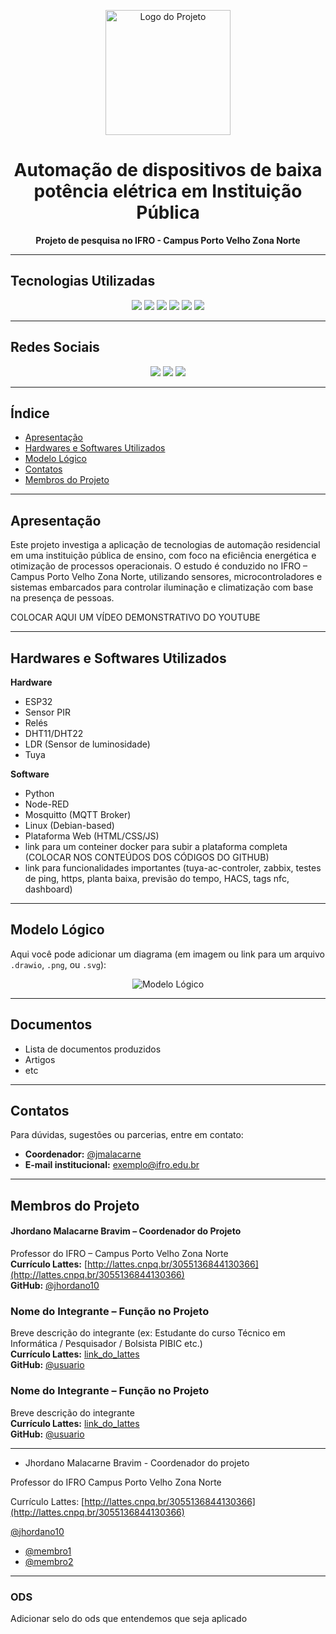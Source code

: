 <p align="center">
  <img src="link_para_logo_do_projeto.png" alt="Logo do Projeto" height="200">
</p>

<h1 align="center">Automação de dispositivos de baixa potência elétrica em Instituição Pública</h1>

<p align="center">
  <strong>Projeto de pesquisa no IFRO - Campus Porto Velho Zona Norte</strong>
</p>

---

## Tecnologias Utilizadas

<p align="center">
  <img src="https://img.shields.io/badge/Linux-FCC624?style=for-the-badge&logo=linux&logoColor=black" />
  <img src="https://img.shields.io/badge/Home_Assistant-18BCF2?style=for-the-badge&logo=homeassistant&logoColor=white" />
  <img src="https://img.shields.io/badge/Tuya-ff4800?style=for-the-badge&logo=tuya&logoColor=white" />
  <img src="https://img.shields.io/badge/Wi--Fi-black?style=for-the-badge&logo=wi-fi&logoColor=white" />
  <img src="https://img.shields.io/badge/NFC-002E5F?style=for-the-badge&logo=NFC&logoColor=white" />
  <img src="https://img.shields.io/badge/Python-3776AB?style=for-the-badge&logo=python&logoColor=white" />
</p>

---

## Redes Sociais

<p align="center">
  <a href="https://github.com/seuusuario"><img src="https://img.shields.io/badge/GitHub-100000?style=for-the-badge&logo=github&logoColor=white" /></a>
  <a href="https://www.instagram.com/seuprojeto"><img src="https://img.shields.io/badge/Instagram-E4405F?style=for-the-badge&logo=instagram&logoColor=white" /></a>
  <a href="https://www.linkedin.com/in/seuprojeto"><img src="https://img.shields.io/badge/LinkedIn-0A66C2?style=for-the-badge&logo=linkedin&logoColor=white" /></a>
</p>

---

## Índice

- [Apresentação](#apresentação)
- [Hardwares e Softwares Utilizados](#hardwares-e-softwares-utilizados)
- [Modelo Lógico](#modelo-lógico)
- [Contatos](#contatos)
- [Membros do Projeto](#membros-do-projeto)

---

## Apresentação

Este projeto investiga a aplicação de tecnologias de automação residencial em uma instituição pública de ensino, com foco na eficiência energética e otimização de processos operacionais. O estudo é conduzido no IFRO – Campus Porto Velho Zona Norte, utilizando sensores, microcontroladores e sistemas embarcados para controlar iluminação e climatização com base na presença de pessoas.

COLOCAR AQUI UM VÍDEO DEMONSTRATIVO DO YOUTUBE

---

## Hardwares e Softwares Utilizados

**Hardware**
- ESP32
- Sensor PIR
- Relés
- DHT11/DHT22
- LDR (Sensor de luminosidade)
- Tuya

**Software**
- Python
- Node-RED
- Mosquitto (MQTT Broker)
- Linux (Debian-based)
- Plataforma Web (HTML/CSS/JS)
- link para um conteiner docker para subir a plataforma completa (COLOCAR NOS CONTEÚDOS DOS CÓDIGOS DO GITHUB)
- link para funcionalidades importantes (tuya-ac-controler, zabbix, testes de ping, https, planta baixa, previsão do tempo, HACS, tags nfc, dashboard)

---

## Modelo Lógico

Aqui você pode adicionar um diagrama (em imagem ou link para um arquivo `.drawio`, `.png`, ou `.svg`):

<p align="center">
  <img src="link_para_modelo_logico.png" alt="Modelo Lógico">
</p>

---
## Documentos
- Lista de documentos produzidos
- Artigos
- etc

---

## Contatos

Para dúvidas, sugestões ou parcerias, entre em contato:

- **Coordenador:** [@jmalacarne](https://github.com/jmalacarne)
- **E-mail institucional:** exemplo@ifro.edu.br

---

## Membros do Projeto

#### Jhordano Malacarne Bravim – Coordenador do Projeto  
Professor do IFRO – Campus Porto Velho Zona Norte  
**Currículo Lattes:** [http://lattes.cnpq.br/3055136844130366](http://lattes.cnpq.br/3055136844130366)  
**GitHub:** [@jhordano10](https://github.com/jhordano10)


### Nome do Integrante – Função no Projeto  
Breve descrição do integrante (ex: Estudante do curso Técnico em Informática / Pesquisador / Bolsista PIBIC etc.)  
**Currículo Lattes:** [link_do_lattes](#)  
**GitHub:** [@usuario](https://github.com/usuario)


### Nome do Integrante – Função no Projeto  
Breve descrição do integrante  
**Currículo Lattes:** [link_do_lattes](#)  
**GitHub:** [@usuario](https://github.com/usuario)

---

- Jhordano Malacarne Bravim - Coordenador do projeto

Professor do IFRO Campus Porto Velho Zona Norte

Currículo Lattes: [http://lattes.cnpq.br/3055136844130366](http://lattes.cnpq.br/3055136844130366)

[@jhordano10](https://github.com/jhordano10)
- [@membro1](https://github.com/membro1)
- [@membro2](https://github.com/membro2)

---

### ODS
Adicionar selo do ods que entendemos que seja aplicado